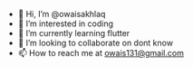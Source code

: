 - 👋 Hi, I’m @owaisakhlaq
- 👀 I’m interested in coding
- 🌱 I’m currently learning flutter
- 💞️ I’m looking to collaborate on dont know
- 📫 How to reach me at owais131@gmail.com

<!---
owaisakhlaq/owaisakhlaq is a ✨ special ✨ repository because its `README.md` (this file) appears on your GitHub profile.
You can click the Preview link to take a look at your changes.
--->
